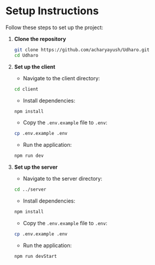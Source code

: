 # Setup Instructions

Follow these steps to set up the project:

1. **Clone the repository**

   ```sh
   git clone https://github.com/acharyayush/Udharo.git
   cd Udharo
   ```

2. **Set up the client**

   - Navigate to the client directory:

   ```sh
   cd client
   ```

   - Install dependencies:

   ```sh
   npm install
   ```

   - Copy the `.env.example` file to `.env`:

   ```sh
   cp .env.example .env
   ```

   - Run the application:

   ```sh
   npm run dev
   ```

3. **Set up the server**
   - Navigate to the server directory:
   ```sh
   cd ../server
   ```
   - Install dependencies:
   ```sh
   npm install
   ```
   - Copy the `.env.example` file to `.env`:
   ```sh
   cp .env.example .env
   ```
   - Run the application:
   ```sh
   npm run devStart
   ```
